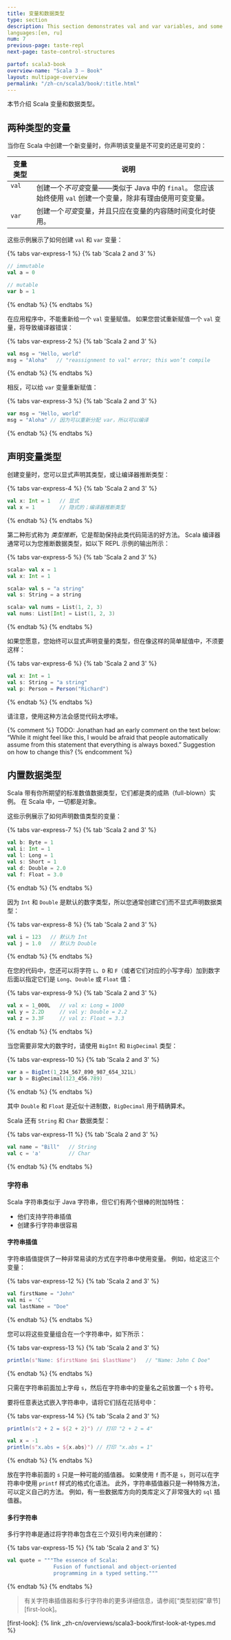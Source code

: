 ```yaml
---
title: 变量和数据类型
type: section
description: This section demonstrates val and var variables, and some common Scala data types.
languages:[en, ru]
num: 7
previous-page: taste-repl
next-page: taste-control-structures

partof: scala3-book
overview-name: "Scala 3 — Book"
layout: multipage-overview
permalink: "/zh-cn/scala3/book/:title.html"
---
```



本节介绍 Scala 变量和数据类型。

## 两种类型的变量

当你在 Scala 中创建一个新变量时，你声明该变量是不可变的还是可变的：

<table>
   <thead>
     <tr>
       <th>变量类型</th>
       <th>说明</th>
     </tr>
   </thead>
   <tbody>
     <tr>
       <td valign="top"><code>val</code></td>
       <td valign="top">创建一个<em>不可变</em>变量——类似于 Java 中的 <code>final</code>。 您应该始终使用 <code>val</code> 创建一个变量，除非有理由使用可变变量。</td>
     </tr>
     <tr>
       <td><code>var</code></td>
       <td>创建一个<em>可变</em>变量，并且只应在变量的内容随时间变化时使用。</td>
     </tr>
   </tbody>
</table>

这些示例展示了如何创建 `val` 和 `var` 变量：

{% tabs var-express-1 %}
{% tab 'Scala 2 and 3' %}

```scala
// immutable
val a = 0

// mutable
var b = 1
```

{% endtab %}
{% endtabs %}

在应用程序中，不能重新给一个 `val` 变量赋值。
如果您尝试重新赋值一个 `val` 变量，将导致编译器错误：

{% tabs var-express-2 %}
{% tab 'Scala 2 and 3' %}

```scala
val msg = "Hello, world"
msg = "Aloha"   // "reassignment to val" error; this won’t compile
```

{% endtab %}
{% endtabs %}

相反，可以给 `var` 变量重新赋值：

{% tabs var-express-3 %}
{% tab 'Scala 2 and 3' %}

```scala
var msg = "Hello, world"
msg = "Aloha" // 因为可以重新分配 var，所以可以编译
```

{% endtab %}
{% endtabs %}

## 声明变量类型

创建变量时，您可以显式声明其类型，或让编译器推断类型：

{% tabs var-express-4 %}
{% tab 'Scala 2 and 3' %}

```scala
val x: Int = 1   // 显式
val x = 1        // 隐式的；编译器推断类型
```

{% endtab %}
{% endtabs %}

第二种形式称为 _类型推断_，它是帮助保持此类代码简洁的好方法。
Scala 编译器通常可以为您推断数据类型，如以下 REPL 示例的输出所示：

{% tabs var-express-5 %}
{% tab 'Scala 2 and 3' %}

```scala
scala> val x = 1
val x: Int = 1

scala> val s = "a string"
val s: String = a string

scala> val nums = List(1, 2, 3)
val nums: List[Int] = List(1, 2, 3)
```

{% endtab %}
{% endtabs %}

如果您愿意，您始终可以显式声明变量的类型，但在像这样的简单赋值中，不须要这样：

{% tabs var-express-6 %}
{% tab 'Scala 2 and 3' %}

```scala
val x: Int = 1
val s: String = "a string"
val p: Person = Person("Richard")
```

{% endtab %}
{% endtabs %}

请注意，使用这种方法会感觉代码太啰嗦。

{% comment %}
TODO: Jonathan had an early comment on the text below: “While it might feel like this, I would be afraid that people automatically assume from this statement that everything is always boxed.” Suggestion on how to change this?
{% endcomment %}

## 内置数据类型

Scala 带有你所期望的标准数值数据类型，它们都是类的成熟（full-blown）实例。
在 Scala 中，一切都是对象。

这些示例展示了如何声明数值类型的变量：

{% tabs var-express-7 %}
{% tab 'Scala 2 and 3' %}

```scala
val b: Byte = 1
val i: Int = 1
val l: Long = 1
val s: Short = 1
val d: Double = 2.0
val f: Float = 3.0
```

{% endtab %}
{% endtabs %}

因为 `Int` 和 `Double` 是默认的数字类型，所以您通常创建它们而不显式声明数据类型：

{% tabs var-express-8 %}
{% tab 'Scala 2 and 3' %}

```scala
val i = 123   // 默认为 Int
val j = 1.0   // 默认为 Double
```

{% endtab %}
{% endtabs %}

在您的代码中，您还可以将字符 `L`、`D` 和 `F`（或者它们对应的小写字母）加到数字后面以指定它们是 `Long`、`Double` 或 `Float` 值：

{% tabs var-express-9 %}
{% tab 'Scala 2 and 3' %}

```scala
val x = 1_000L   // val x: Long = 1000
val y = 2.2D     // val y: Double = 2.2
val z = 3.3F     // val z: Float = 3.3
```

{% endtab %}
{% endtabs %}

当您需要非常大的数字时，请使用 `BigInt` 和 `BigDecimal` 类型：

{% tabs var-express-10 %}
{% tab 'Scala 2 and 3' %}

```scala
var a = BigInt(1_234_567_890_987_654_321L)
var b = BigDecimal(123_456.789)
```

{% endtab %}
{% endtabs %}

其中 `Double` 和 `Float` 是近似十进制数，`BigDecimal` 用于精确算术。

Scala 还有 `String` 和 `Char` 数据类型：

{% tabs var-express-11 %}
{% tab 'Scala 2 and 3' %}

```scala
val name = "Bill"   // String
val c = 'a'         // Char
```

{% endtab %}
{% endtabs %}

### 字符串

Scala 字符串类似于 Java 字符串，但它们有两个很棒的附加特性：

- 他们支持字符串插值
- 创建多行字符串很容易

#### 字符串插值

字符串插值提供了一种非常易读的方式在字符串中使用变量。
例如，给定这三个变量：

{% tabs var-express-12 %}
{% tab 'Scala 2 and 3' %}

```scala
val firstName = "John"
val mi = 'C'
val lastName = "Doe"
```

{% endtab %}
{% endtabs %}

您可以将这些变量组合在一个字符串中，如下所示：

{% tabs var-express-13 %}
{% tab 'Scala 2 and 3' %}

```scala
println(s"Name: $firstName $mi $lastName")   // "Name: John C Doe"
```

{% endtab %}
{% endtabs %}

只需在字符串前面加上字母 `s`，然后在字符串中的变量名之前放置一个 `$` 符号。

要将任意表达式嵌入字符串中，请将它们括在花括号中：

{% tabs var-express-14 %}
{% tab 'Scala 2 and 3' %}

``` scala
println(s"2 + 2 = ${2 + 2}") // 打印 "2 + 2 = 4"

val x = -1
println(s"x.abs = ${x.abs}") // 打印 "x.abs = 1"
```

{% endtab %}
{% endtabs %}

放在字符串前面的 `s` 只是一种可能的插值器。
如果使用 `f` 而不是 `s`，则可以在字符串中使用 `printf` 样式的格式化语法。
此外，字符串插值器只是一种特殊方法，可以定义自己的方法。
例如，有一些数据库方向的类库定义了非常强大的 `sql` 插值器。

#### 多行字符串

多行字符串是通过将字符串包含在三个双引号内来创建的：

{% tabs var-express-15 %}
{% tab 'Scala 2 and 3' %}

```scala
val quote = """The essence of Scala:
               Fusion of functional and object-oriented
               programming in a typed setting."""
```

{% endtab %}
{% endtabs %}

> 有关字符串插值器和多行字符串的更多详细信息，请参阅[“类型初探”章节][first-look]。

[first-look]: {% link _zh-cn/overviews/scala3-book/first-look-at-types.md %}
